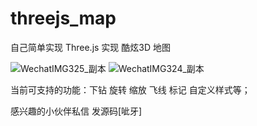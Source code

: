 # threejs_map
自己简单实现 Three.js 实现 酷炫3D 地图



![WechatIMG325_副本](https://github.com/user-attachments/assets/58318f8e-fb30-4c3d-bff3-e0835b6da98f)
![WechatIMG324_副本](https://github.com/user-attachments/assets/35c705be-4d91-43ab-a3e4-03ac5c2e9532)


当前可支持的功能：下钻 旋转 缩放 飞线 标记 自定义样式等；

感兴趣的小伙伴私信 发源码[呲牙]
